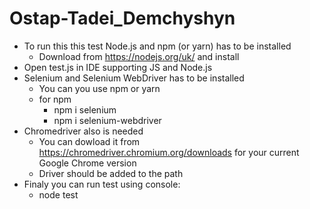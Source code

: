 # Ostap-Tadei_Demchyshyn

* To run this this test Node.js and npm (or yarn) has to be installed
  * Download from https://nodejs.org/uk/ and install
* Open test.js in IDE supporting JS and Node.js
* Selenium and Selenium WebDriver has to be installed
  * You can you use npm or yarn
  * for npm 
    * npm i selenium
    * npm i selenium-webdriver
* Chromedriver also is needed
  * You can dowload it from https://chromedriver.chromium.org/downloads for your current Google Chrome version
  * Driver should be added to the path
* Finaly you can run test using console: 
   * node test
